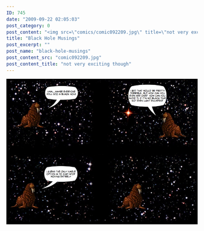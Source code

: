 ```yaml
---
ID: 745
date: "2009-09-22 02:05:03"
post_category: 0
post_content: "<img src=\"comics/comic092209.jpg\" title=\"not very exciting though\" />"
title: "Black Hole Musings"
post_excerpt: ""
post_name: "black-hole-musings"
post_content_src: "comic092209.jpg"
post_content_title: "not very exciting though"
---
```



[![not very exciting though](/comics-hi-res/comic092209.jpg)](/comics-hi-res/comic092209.jpg)
